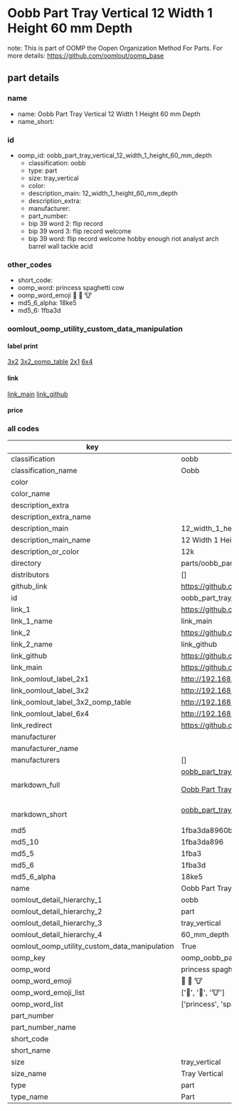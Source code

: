 # Oobb Part Tray Vertical 12 Width 1 Height 60 mm Depth  

note: This is part of OOMP the Oopen Organization Method For Parts. For more details: https://github.com/oomlout/oomp_base

##  part details
  







### name
* name: Oobb Part Tray Vertical 12 Width 1 Height 60 mm Depth
* name_short: 
### id
* oomp_id: oobb_part_tray_vertical_12_width_1_height_60_mm_depth
  * classification: oobb
  * type: part
  * size: tray_vertical
  * color: 
  * description_main: 12_width_1_height_60_mm_depth
  * description_extra: 
  * manufacturer: 
  * part_number: 
  * bip 39 word 2: flip record
  * bip 39 word 3: flip record welcome
  * bip 39 word: flip record welcome hobby enough riot analyst arch barrel wall tackle acid

### other_codes
* short_code: 
* oomp_word: princess spaghetti cow
* oomp_word_emoji :princess: :spaghetti: :cow:
* md5_6_alpha: 18ke5
* md5_6: 1fba3d






### oomlout_oomp_utility_custom_data_manipulation
#### label print
[3x2](http://192.168.1.245:1112/?label=oomp%2018ke5)
[3x2_oomp_table](http://192.168.1.108:1112/?label=oomp%2018ke5)
[2x1](http://192.168.1.242:1112/?label=oomp%2018ke5)
[6x4](http://192.168.1.55:1112/?label=oomp%2018ke5)    

#### link

[link_main](https://github.com/oomlout/oomlout_oomp_version_1_messy/tree/main/parts/oobb_part_tray_vertical_12_width_1_height_60_mm_depth) [link_github](https://github.com/oomlout/oomlout_oomp_version_1_messy/tree/main/parts/oobb_part_tray_vertical_12_width_1_height_60_mm_depth)                             

#### price







### all codes 
| key | value |  
| --- | --- |  
| classification | oobb |  
| classification_name | Oobb |  
| color |  |  
| color_name |  |  
| description_extra |  |  
| description_extra_name |  |  
| description_main | 12_width_1_height_60_mm_depth |  
| description_main_name | 12 Width 1 Height 60 mm Depth |  
| description_or_color | 12k |  
| directory | parts/oobb_part_tray_vertical_12_width_1_height_60_mm_depth |  
| distributors | [] |  
| github_link | https://github.com/oomlout/oomlout_oomp_part_src/tree/main/parts/oobb_part_tray_vertical_12_width_1_height_60_mm_depth |  
| id | oobb_part_tray_vertical_12_width_1_height_60_mm_depth |  
| link_1 | https://github.com/oomlout/oomlout_oomp_version_1_messy/tree/main/parts/oobb_part_tray_vertical_12_width_1_height_60_mm_depth |  
| link_1_name | link_main |  
| link_2 | https://github.com/oomlout/oomlout_oomp_version_1_messy/tree/main/parts/oobb_part_tray_vertical_12_width_1_height_60_mm_depth |  
| link_2_name | link_github |  
| link_github | https://github.com/oomlout/oomlout_oomp_version_1_messy/tree/main/parts/oobb_part_tray_vertical_12_width_1_height_60_mm_depth |  
| link_main | https://github.com/oomlout/oomlout_oomp_version_1_messy/tree/main/parts/oobb_part_tray_vertical_12_width_1_height_60_mm_depth |  
| link_oomlout_label_2x1 | http://192.168.1.242:1112/?label=oomp%2018ke5 |  
| link_oomlout_label_3x2 | http://192.168.1.245:1112/?label=oomp%2018ke5 |  
| link_oomlout_label_3x2_oomp_table | http://192.168.1.108:1112/?label=oomp%2018ke5 |  
| link_oomlout_label_6x4 | http://192.168.1.55:1112/?label=oomp%2018ke5 |  
| link_redirect | https://github.com/oomlout/oomlout_oomp_version_1_messy/tree/main/parts/oobb_part_tray_vertical_12_width_1_height_60_mm_depth |  
| manufacturer |  |  
| manufacturer_name |  |  
| manufacturers | [] |  
| markdown_full | [oobb_part_tray_vertical_12_width_1_height_60_mm_depth](none)<br>[](none)<br>[Oobb Part Tray Vertical 12 Width 1 Height 60 Mm Depth](none)<br><br> |  
| markdown_short | [oobb_part_tray_vertical_12_width_1_height_60_mm_depth](none)<br><br> |  
| md5 | 1fba3da8960b010ae8a576c5f2acf2c8 |  
| md5_10 | 1fba3da896 |  
| md5_5 | 1fba3 |  
| md5_6 | 1fba3d |  
| md5_6_alpha | 18ke5 |  
| name | Oobb Part Tray Vertical 12 Width 1 Height 60 mm Depth |  
| oomlout_detail_hierarchy_1 | oobb |  
| oomlout_detail_hierarchy_2 | part |  
| oomlout_detail_hierarchy_3 | tray_vertical |  
| oomlout_detail_hierarchy_4 | 60_mm_depth |  
| oomlout_oomp_utility_custom_data_manipulation | True |  
| oomp_key | oomp_oobb_part_tray_vertical_12_width_1_height_60_mm_depth |  
| oomp_word | princess spaghetti cow |  
| oomp_word_emoji | :princess: :spaghetti: :cow: |  
| oomp_word_emoji_list | [':princess:', ':spaghetti:', ':cow:'] |  
| oomp_word_list | ['princess', 'spaghetti', 'cow'] |  
| part_number |  |  
| part_number_name |  |  
| short_code |  |  
| short_name |  |  
| size | tray_vertical |  
| size_name | Tray Vertical |  
| type | part |  
| type_name | Part |  

